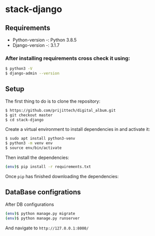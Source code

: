# stack-django


## Requirements
  * Python-version -: Python 3.8.5
  * Django-version -: 3.1.7

### After installing requirements cross check it using:
```sh
$ python3 -V
$ django-admin --version
```
## Setup

The first thing to do is to clone the repository:
```sh
$ https://github.com/prijittech/digital_album.git
$ git checkout master
$ cd stack-django
```

Create a virtual environment to install dependencies in and activate it:

```sh
$ sudo apt install python3-venv
$ python3 -m venv env
$ source env/bin/activate
```
Then install the dependencies:

```sh
(env)$ pip install -r requirements.txt
```
Once `pip` has finished downloading the dependencies:

## DataBase configrations
After DB configurations

```sh
(env)$ python manage.py migrate
(env)$ python manage.py runserver
```
And navigate to `http://127.0.0.1:8000/`


 

